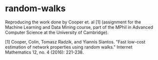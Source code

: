 # random-walks
Reproducing the work done by Cooper et. al [1] (assignment for the Machine Learning and Data Mining course, part of the MPhil in Advanced Computer Science at the University of Cambridge).

[1] Cooper, Colin, Tomasz Radzik, and Yiannis Siantos. "Fast low-cost estimation of network properties using random walks." Internet Mathematics 12, no. 4 (2016): 221-238.
